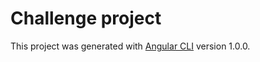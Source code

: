 # Challenge project

This project was generated with [Angular CLI](https://github.com/angular/angular-cli) version 1.0.0.
